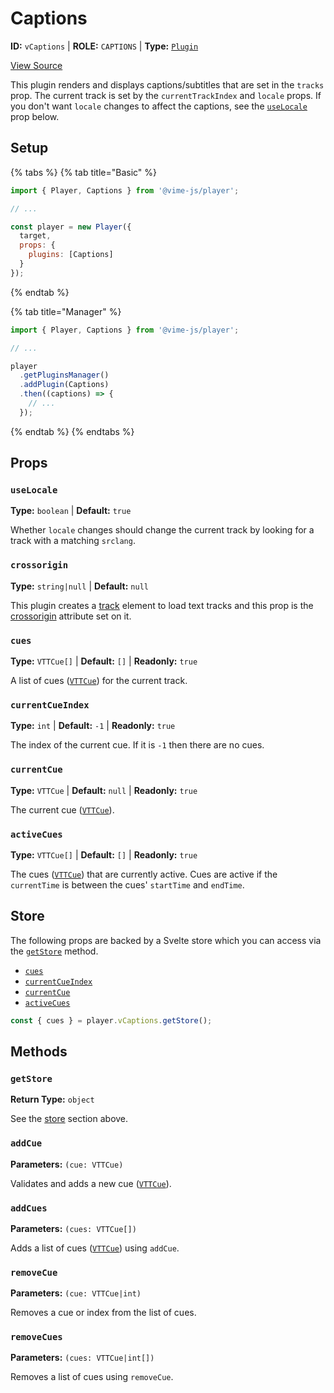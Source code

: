 # Captions

**ID:** `vCaptions` | **ROLE:** `CAPTIONS` | **Type:** [`Plugin`](../../complete/api/plugin.md)

[View Source](../../../vime-player/src/plugins/Captions.svelte)

This plugin renders and displays captions/subtitles that are set in the `tracks` prop. The current track 
is set by the `currentTrackIndex` and `locale` props. If you don't want `locale` changes to affect the 
captions, see the [`useLocale`](#uselocale) prop below.

## Setup

{% tabs %}
{% tab title="Basic" %}
```js
import { Player, Captions } from '@vime-js/player';

// ...

const player = new Player({
  target,
  props: {
    plugins: [Captions]
  }
});
```
{% endtab %}

{% tab title="Manager" %}
```js
import { Player, Captions } from '@vime-js/player';

// ...

player
  .getPluginsManager()
  .addPlugin(Captions)
  .then((captions) => {
    // ...
  });
```
{% endtab %}
{% endtabs %}

## Props

### `useLocale`

**Type:** `boolean` | **Default:** `true`

Whether `locale` changes should change the current track by looking for a track with a matching `srclang`.

### `crossorigin`

**Type:** `string|null` | **Default:** `null`

This plugin creates a [track][mdn-track] element to load text tracks and this prop is the [crossorigin][mdn-crossorigin]
attribute set on it.

[mdn-track]: https://developer.mozilla.org/en-US/docs/Web/HTML/Element/track
[mdn-crossorigin]: https://developer.mozilla.org/en-US/docs/Web/HTML/Attributes/crossorigin

### `cues`

**Type:** `VTTCue[]` | **Default:** `[]` | **Readonly:** `true`

A list of cues ([`VTTCue`][mdn-vtt-cue]) for the current track.

[mdn-vtt-cue]: https://developer.mozilla.org/en-US/docs/Web/API/VTTCue

### `currentCueIndex`

**Type:** `int` | **Default:** `-1` | **Readonly:** `true`

The index of the current cue. If it is `-1` then there are no cues.

### `currentCue`

**Type:** `VTTCue` | **Default:** `null` | **Readonly:** `true`

The current cue ([`VTTCue`][mdn-vtt-cue]).

### `activeCues`

**Type:** `VTTCue[]` | **Default:** `[]` | **Readonly:** `true`

The cues ([`VTTCue`][mdn-vtt-cue]) that are currently active. Cues are active if the `currentTime` is between the cues' 
`startTime` and `endTime`.

## Store

The following props are backed by a Svelte store which you can access via the [`getStore`](#getstore) method.

- [`cues`](#cues)
- [`currentCueIndex`](#currentcueindex)
- [`currentCue`](#currentcue)
- [`activeCues`](#activecues)

```js
const { cues } = player.vCaptions.getStore();
```

## Methods

### `getStore`

**Return Type:** `object`

See the [store](#store) section above.

### `addCue`

**Parameters:** `(cue: VTTCue)`

Validates and adds a new cue ([`VTTCue`][mdn-vtt-cue]).

### `addCues`

**Parameters:** `(cues: VTTCue[])`

Adds a list of cues ([`VTTCue`][mdn-vtt-cue]) using `addCue`.

### `removeCue`

**Parameters:** `(cue: VTTCue|int)`

Removes a cue or index from the list of cues.

### `removeCues`

**Parameters:** `(cues: VTTCue|int[])`

Removes a list of cues using `removeCue`.
